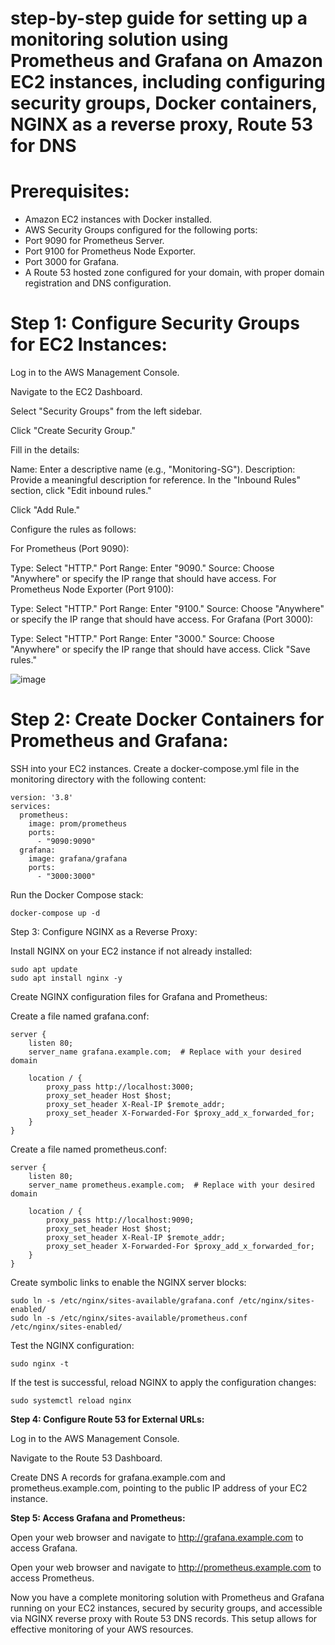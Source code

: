  # step-by-step guide for setting up a monitoring solution using Prometheus and Grafana on Amazon EC2 instances, including configuring security groups, Docker containers, NGINX as a reverse proxy, Route 53 for DNS


# Prerequisites:
- Amazon EC2 instances with Docker installed.
- AWS Security Groups configured for the following ports:
- Port 9090 for Prometheus Server.
- Port 9100 for Prometheus Node Exporter.
- Port 3000 for Grafana.
- A Route 53 hosted zone configured for your domain, with proper domain registration and DNS configuration.

# Step 1: Configure Security Groups for EC2 Instances:

Log in to the AWS Management Console.

Navigate to the EC2 Dashboard.

Select "Security Groups" from the left sidebar.

Click "Create Security Group."

Fill in the details:

Name: Enter a descriptive name (e.g., "Monitoring-SG").
Description: Provide a meaningful description for reference.
In the "Inbound Rules" section, click "Edit inbound rules."

Click "Add Rule."

Configure the rules as follows:

For Prometheus (Port 9090):

Type: Select "HTTP."
Port Range: Enter "9090."
Source: Choose "Anywhere" or specify the IP range that should have access.
For Prometheus Node Exporter (Port 9100):

Type: Select "HTTP."
Port Range: Enter "9100."
Source: Choose "Anywhere" or specify the IP range that should have access.
For Grafana (Port 3000):

Type: Select "HTTP."
Port Range: Enter "3000."
Source: Choose "Anywhere" or specify the IP range that should have access.
Click "Save rules."

![image](https://github.com/vijaybiradar/DevOps-AWS-Interview-QA/assets/38376802/553f9178-446a-4c49-8212-59b9e434b950)


# Step 2: Create Docker Containers for Prometheus and Grafana:

SSH into your EC2 instances.
Create a docker-compose.yml file in the monitoring directory with the following content:


```
version: '3.8'
services:
  prometheus:
    image: prom/prometheus
    ports:
      - "9090:9090"
  grafana:
    image: grafana/grafana
    ports:
      - "3000:3000"
```
Run the Docker Compose stack:

```
docker-compose up -d
```
Step 3: Configure NGINX as a Reverse Proxy:

Install NGINX on your EC2 instance if not already installed:

```
sudo apt update
sudo apt install nginx -y
```
Create NGINX configuration files for Grafana and Prometheus:

Create a file named grafana.conf:
```
server {
    listen 80;
    server_name grafana.example.com;  # Replace with your desired domain

    location / {
        proxy_pass http://localhost:3000;
        proxy_set_header Host $host;
        proxy_set_header X-Real-IP $remote_addr;
        proxy_set_header X-Forwarded-For $proxy_add_x_forwarded_for;
    }
}
```
Create a file named prometheus.conf:
```
server {
    listen 80;
    server_name prometheus.example.com;  # Replace with your desired domain

    location / {
        proxy_pass http://localhost:9090;
        proxy_set_header Host $host;
        proxy_set_header X-Real-IP $remote_addr;
        proxy_set_header X-Forwarded-For $proxy_add_x_forwarded_for;
    }
}
```
Create symbolic links to enable the NGINX server blocks:

```
sudo ln -s /etc/nginx/sites-available/grafana.conf /etc/nginx/sites-enabled/
sudo ln -s /etc/nginx/sites-available/prometheus.conf /etc/nginx/sites-enabled/
```
Test the NGINX configuration:

```
sudo nginx -t
```
If the test is successful, reload NGINX to apply the configuration changes:

```
sudo systemctl reload nginx
```
**Step 4: Configure Route 53 for External URLs:**

Log in to the AWS Management Console.

Navigate to the Route 53 Dashboard.

Create DNS A records for grafana.example.com and prometheus.example.com, pointing to the public IP address of your EC2 instance.

**Step 5: Access Grafana and Prometheus:**

Open your web browser and navigate to http://grafana.example.com to access Grafana.

Open your web browser and navigate to http://prometheus.example.com to access Prometheus.

Now you have a complete monitoring solution with Prometheus and Grafana running on your EC2 instances, secured by security groups, and accessible via NGINX reverse proxy with Route 53 DNS records. This setup allows for effective monitoring of your AWS resources.




